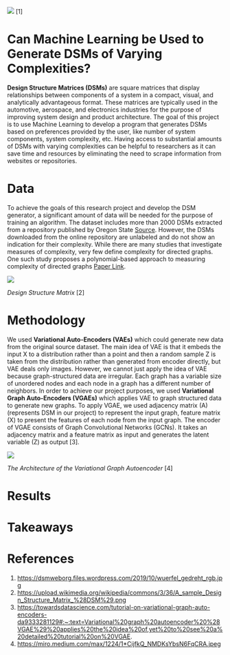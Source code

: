 ![](https://dsmweborg.files.wordpress.com/2019/10/wuerfel_gedreht_rgb.jpg)
[1]

# Can Machine Learning be Used to Generate DSMs of Varying Complexities?
__Design Structure Matrices (DSMs)__ are square matrices that display relationships between components of a system in a compact, visual, and analytically advantageous format. These matrices are typically used in the automotive, aerospace, and electronics industries for the purpose of improving system design and product architecture. The goal of this project is to use Machine Learning to develop a program that generates DSMs based on preferences provided by the user, like number of system components, system complexity, etc. Having access to substantial amounts of DSMs with varying complexities can be helpful to researchers as it can save time and resources by eliminating the need to scrape information from websites or repositories.

# Data
To achieve the goals of this research project and develop the DSM generator, a significant amount of data will be needed for the purpose of training an algorithm. The dataset includes more than 2000 DSMs extracted from a repository published by Oregon State [Source](http://ftest.mime.oregonstate.edu/repo/browse/). However, the DSMs downloaded from the online repository are unlabeled and do not show an indication for their complexity. While there are many studies that investigate measures of complexity, very few define complexity for directed graphs. One such study proposes a polynomial-based approach to measuring complexity of directed graphs [Paper Link](https://par.nsf.gov/servlets/purl/10165220).

![](https://upload.wikimedia.org/wikipedia/commons/3/36/A_sample_Design_Structure_Matrix_%28DSM%29.png)

_Design Structure Matrix_ [2]

# Methodology
We used __Variational Auto-Encoders (VAEs)__ which could generate new data from the original source dataset. The main idea of VAE is that it embeds the input X to a distribution rather than a point and then a random sample Z is taken from the distribution rather than generated from encoder directly, but VAE deals only images. However, we cannot just apply the idea of VAE because graph-structured data are irregular. Each graph has a variable size of unordered nodes and each node in a graph has a different number of neighbors. In order to achieve our project purposes, we used __Variational Graph Auto-Encoders (VGAEs)__ which applies VAE to graph structured data to generate new graphs.
To apply VGAE, we used adjacency matrix (A) (represents DSM in our project) to represent the input graph, feature matrix (X) to present the features of each node from the input graph. The encoder of VGAE consists of Graph Convolutional Networks (GCNs). It takes an adjacency matrix and a feature matrix as input and generates the latent variable (Z) as output [3].

![](https://miro.medium.com/max/1224/1*CijfkQ_NMDKsYbsN6FqCRA.jpeg)

_The Architecture of the Variational Graph Autoencoder_ [4]

# Results

# Takeaways

# References
1. https://dsmweborg.files.wordpress.com/2019/10/wuerfel_gedreht_rgb.jpg
2. https://upload.wikimedia.org/wikipedia/commons/3/36/A_sample_Design_Structure_Matrix_%28DSM%29.png
4. https://towardsdatascience.com/tutorial-on-variational-graph-auto-encoders-da9333281129#:~:text=Variational%20graph%20autoencoder%20%28VGAE%29%20applies%20the%20idea%20of,yet%20to%20see%20a%20detailed%20tutorial%20on%20VGAE.
5. https://miro.medium.com/max/1224/1*CijfkQ_NMDKsYbsN6FqCRA.jpeg
